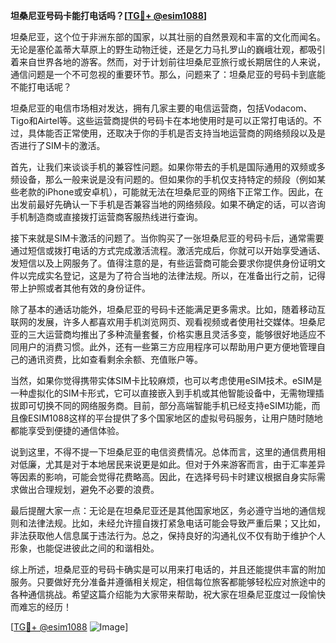 **坦桑尼亚号码卡能打电话吗？[[TG💪+ @esim1088](https://t.me/s/esim1088)]**

坦桑尼亚，这个位于非洲东部的国家，以其壮丽的自然景观和丰富的文化而闻名。无论是塞伦盖蒂大草原上的野生动物迁徙，还是乞力马扎罗山的巍峨壮观，都吸引着来自世界各地的游客。然而，对于计划前往坦桑尼亚旅行或长期居住的人来说，通信问题是一个不可忽视的重要环节。那么，问题来了：坦桑尼亚的号码卡到底能不能打电话呢？

坦桑尼亚的电信市场相对发达，拥有几家主要的电信运营商，包括Vodacom、Tigo和Airtel等。这些运营商提供的号码卡在本地使用时是可以正常打电话的。不过，具体能否正常使用，还取决于你的手机是否支持当地运营商的网络频段以及是否进行了SIM卡的激活。

首先，让我们来谈谈手机的兼容性问题。如果你带去的手机是国际通用的双频或多频设备，那么一般来说是没有问题的。但如果你的手机仅支持特定的频段（例如某些老款的iPhone或安卓机），可能就无法在坦桑尼亚的网络下正常工作。因此，在出发前最好先确认一下手机是否兼容当地的网络频段。如果不确定的话，可以咨询手机制造商或直接拨打运营商客服热线进行查询。

接下来就是SIM卡激活的问题了。当你购买了一张坦桑尼亚的号码卡后，通常需要通过短信或拨打电话的方式完成激活流程。激活完成后，你就可以开始享受通话、发短信以及上网服务了。值得注意的是，有些运营商可能会要求你提供身份证明文件以完成实名登记，这是为了符合当地的法律法规。所以，在准备出行之前，记得带上护照或者其他有效的身份证件。

除了基本的通话功能外，坦桑尼亚的号码卡还能满足更多需求。比如，随着移动互联网的发展，许多人都喜欢用手机浏览网页、观看视频或者使用社交媒体。坦桑尼亚的三大运营商均推出了多种流量套餐，价格实惠且灵活多变，能够很好地适应不同用户的消费习惯。此外，还有一些第三方应用程序可以帮助用户更方便地管理自己的通讯资费，比如查看剩余余额、充值账户等。

当然，如果你觉得携带实体SIM卡比较麻烦，也可以考虑使用eSIM技术。eSIM是一种虚拟化的SIM卡形式，它可以直接嵌入到手机或其他智能设备中，无需物理插拔即可切换不同的网络服务商。目前，部分高端智能手机已经支持eSIM功能，而且像ESIM1088这样的平台提供了多个国家地区的虚拟号码服务，让用户随时随地都能享受到便捷的通信体验。

说到这里，不得不提一下坦桑尼亚的电信资费情况。总体而言，这里的通信费用相对低廉，尤其是对于本地居民来说更是如此。但对于外来游客而言，由于汇率差异等因素的影响，可能会觉得花费略高。因此，在选择号码卡时建议根据自身实际需求做出合理规划，避免不必要的浪费。

最后提醒大家一点：无论是在坦桑尼亚还是其他国家地区，务必遵守当地的通信规则和法律法规。比如，未经允许擅自拨打紧急电话可能会导致严重后果；又比如，非法获取他人信息属于违法行为。总之，保持良好的沟通礼仪不仅有助于维护个人形象，也能促进彼此之间的和谐相处。

综上所述，坦桑尼亚的号码卡确实是可以用来打电话的，并且还能提供丰富的附加服务。只要做好充分准备并遵循相关规定，相信每位旅客都能够轻松应对旅途中的各种通信挑战。希望这篇介绍能为大家带来帮助，祝大家在坦桑尼亚度过一段愉快而难忘的经历！

[[TG💪+ @esim1088](https://t.me/s/esim1088) ![Image](https://i.postimg.cc/4NQfJmqS/Snipaste-2025-05-13-00-14-12.png)]